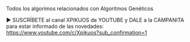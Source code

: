 Todos los algorimos relacionados con Algoritmos Genéticos

▶ SUSCRÍBETE al canal XPIKUOS de YOUTUBE y DALE a la CAMPANITA para estar informado de las novedades:
https://www.youtube.com/c/Xpikuos?sub_confirmation=1
